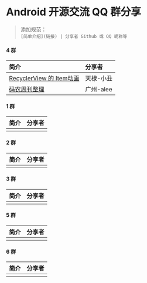 # Android 开源交流 QQ 群分享

> 添加规范：  
> `[简单介绍](链接) | 分享者 Github 或 QQ 昵称等`

#### 4 群

简介 | 分享者
:------------- | :-------------
[RecyclerView 的 Item动画](https://github.com/wasabeef/recyclerview-animators) | 天棣-小丑
[码农周刊整理](https://github.com/nemoTyrant/manong)  | 广州-alee

#### 1 群

简介 | 分享者
:------------- | :-------------
 | | |

#### 2 群

简介 | 分享者
:------------- | :-------------
 | | |
 

#### 3 群

简介 | 分享者
:------------- | :-------------
 | | |
 
 
#### 5 群

简介 | 分享者
:------------- | :-------------
 | | |
 
#### 6 群

简介 | 分享者
:------------- | :-------------
 | | |
